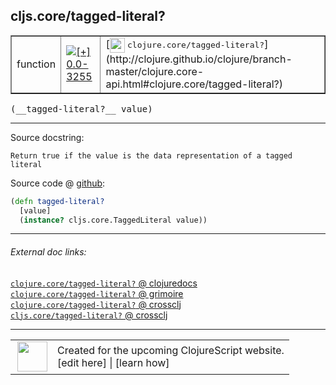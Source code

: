 ## cljs.core/tagged-literal?



 <table border="1">
<tr>
<td>function</td>
<td><a href="https://github.com/cljsinfo/cljs-api-docs/tree/0.0-3255"><img valign="middle" alt="[+] 0.0-3255" title="Added in 0.0-3255" src="https://img.shields.io/badge/+-0.0--3255-lightgrey.svg"></a> </td>
<td>
[<img height="24px" valign="middle" src="http://i.imgur.com/1GjPKvB.png"> <samp>clojure.core/tagged-literal?</samp>](http://clojure.github.io/clojure/branch-master/clojure.core-api.html#clojure.core/tagged-literal?)
</td>
</tr>
</table>


 <samp>
(__tagged-literal?__ value)<br>
</samp>

---





Source docstring:

```
Return true if the value is the data representation of a tagged literal
```


Source code @ [github](https://github.com/clojure/clojurescript/blob/r3269/src/main/cljs/cljs/core.cljs#L9647-L9650):

```clj
(defn tagged-literal?
  [value]
  (instance? cljs.core.TaggedLiteral value))
```

<!--
Repo - tag - source tree - lines:

 <pre>
clojurescript @ r3269
└── src
    └── main
        └── cljs
            └── cljs
                └── <ins>[core.cljs:9647-9650](https://github.com/clojure/clojurescript/blob/r3269/src/main/cljs/cljs/core.cljs#L9647-L9650)</ins>
</pre>

-->

---



###### External doc links:

[`clojure.core/tagged-literal?` @ clojuredocs](http://clojuredocs.org/clojure.core/tagged-literal_q)<br>
[`clojure.core/tagged-literal?` @ grimoire](http://conj.io/store/v1/org.clojure/clojure/1.7.0-beta3/clj/clojure.core/tagged-literal%3F/)<br>
[`clojure.core/tagged-literal?` @ crossclj](http://crossclj.info/fun/clojure.core/tagged-literal%3F.html)<br>
[`cljs.core/tagged-literal?` @ crossclj](http://crossclj.info/fun/cljs.core.cljs/tagged-literal%3F.html)<br>

---

 <table>
<tr><td>
<img valign="middle" align="right" width="48px" src="http://i.imgur.com/Hi20huC.png">
</td><td>
Created for the upcoming ClojureScript website.<br>
[edit here] | [learn how]
</td></tr></table>

[edit here]:https://github.com/cljsinfo/cljs-api-docs/blob/master/cljsdoc/cljs.core_tagged-literalQMARK.cljsdoc
[learn how]:https://github.com/cljsinfo/cljs-api-docs/wiki/cljsdoc-files

<!--

This information was too distracting to show to readers, but I'll leave it
commented here since it is helpful to:

- pretty-print the data used to generate this document
- and show how to retrieve that data



The API data for this symbol:

```clj
{:ns "cljs.core",
 :name "tagged-literal?",
 :signature ["[value]"],
 :history [["+" "0.0-3255"]],
 :type "function",
 :full-name-encode "cljs.core_tagged-literalQMARK",
 :source {:code "(defn tagged-literal?\n  [value]\n  (instance? cljs.core.TaggedLiteral value))",
          :title "Source code",
          :repo "clojurescript",
          :tag "r3269",
          :filename "src/main/cljs/cljs/core.cljs",
          :lines [9647 9650]},
 :full-name "cljs.core/tagged-literal?",
 :clj-symbol "clojure.core/tagged-literal?",
 :docstring "Return true if the value is the data representation of a tagged literal"}

```

Retrieve the API data for this symbol:

```clj
;; from Clojure REPL
(require '[clojure.edn :as edn])
(-> (slurp "https://raw.githubusercontent.com/cljsinfo/cljs-api-docs/catalog/cljs-api.edn")
    (edn/read-string)
    (get-in [:symbols "cljs.core/tagged-literal?"]))
```

-->
